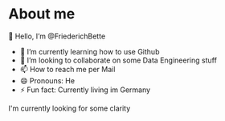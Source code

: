 # About me
 👋 Hello, I’m @FriederichBette
- 🌱 I’m currently learning how to use Github
- 💞️ I’m looking to collaborate on some Data Engineering stuff
- 📫 How to reach me per Mail
- 😄 Pronouns: He
- ⚡ Fun fact: Currently living im Germany

<!---
FriederichBette/FriederichBette is a ✨ special ✨ repository because its `README.md` (this file) appears on your GitHub profile.
You can click the Preview link to take a look at your changes.
--->


I'm currently looking for some clarity
